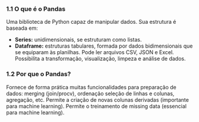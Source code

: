 ### 1.1 O que é o Pandas
Uma biblioteca de Python capaz de manipular dados. Sua estrutura é baseada em:
- **Series:** unidimensionais, se estruturam como listas.
- **Dataframe:** estruturas tabulares, formada por dados bidimensionais que se equiparam às planilhas.
Pode ler arquivos CSV, JSON e Excel.
Possibilita a transformação, visualização, limpeza e análise de dados.

### 1.2 Por que o Pandas?
Fornece de forma prática muitas funcionalidades para preparação de dados: merging (join/procv), ordenação seleção de linhas e colunas, agregação, etc.
Permite a criação de novas colunas derivadas (importante para machine learning).
Permite o treinamento de missing data (essencial para machine learning).